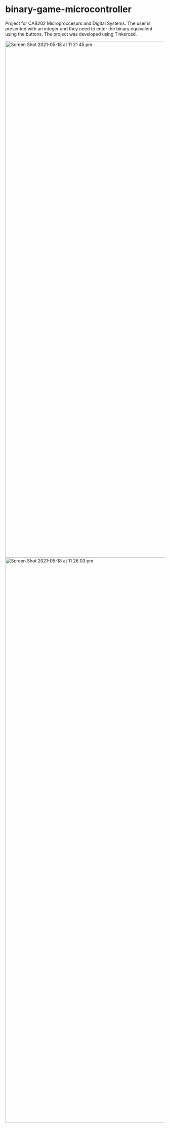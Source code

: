 # binary-game-microcontroller
Project for CAB202 Microproccesors and Digital Systems. The user is presented with an integer and they need to enter the binary equivalent using the buttons. The project was developed using Tinkercad.

<img width="1633" alt="Screen Shot 2021-05-18 at 11 21 45 pm" src="https://user-images.githubusercontent.com/47819009/118658926-327e2180-b830-11eb-986a-8e85948786fc.png">

<img width="1788" alt="Screen Shot 2021-05-18 at 11 26 03 pm" src="https://user-images.githubusercontent.com/47819009/118661267-4f1b5900-b832-11eb-9a3e-451f0aada708.png">
